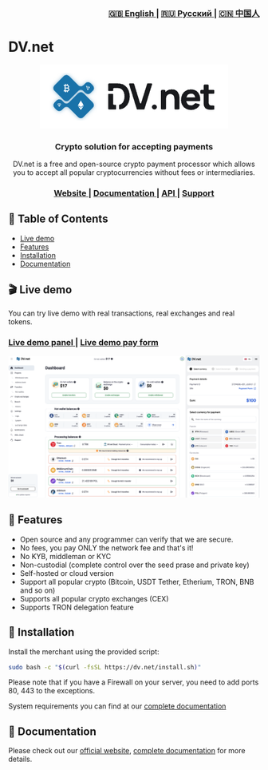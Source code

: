 <div align="right">
  <h3>
    <a href="blob/master/README.md">
      🇬🇧 English
    </a>
    <span> | </span>
    <a href="blob/master/ru/README.md">
      🇷🇺 Русский
    </a>
    </a>
    <span> | </span>
    <a href="blob/master/zh/README.md">
      🇨🇳 中国人
    </a>
  </h3>
</div>

# DV.net 



<div align="center">
  <img src="assets/01.main-banner.png">
</div>



<h3 align="center">
  Crypto solution for accepting payments
</h3>

<p align="center"> DV.net is a free and open-source crypto payment processor which allows you to accept all popular 
cryptocurrencies without fees or intermediaries.
</p>

<div align="center">
  <h3>
    <a href="https://dv.net">
      Website
    </a>
    <span> | </span>
    <a href="https://docs.dv.net">
      Documentation
    </a>
    <span> | </span>
    <a href="https://docs.dv.net/en/operations/post-v1-external-wallet.html">
      API
    </a>
    <span> | </span>
    <a href="https://dv.net/#support">
      Support
    </a>
  </h3>
</div>

## 📑 Table of Contents

* [Live demo](#-live-demo)
* [Features](#-features)
* [Installation](#-installation)
* [Documentation](#-documentation)

## 🎬 Live demo

You can try live demo with real transactions, real exchanges and real tokens.

<div align="left">
  <h3>
    <a href="https://demo.dv.net/dv-admin/dashboard">
      Live demo panel
    </a>
    <span> | </span>
    <a href="https://demo.dv.net/pay/wallet/7d029e2e-840b-46f8-b898-2694306d119d?amount=15">
      Live demo pay form
    </a>
  </h3>
</div>


![dv-panel](assets/02.dv-panel-and-pay-form.png)



## 🌟 Features

* Open source and any programmer can verify that we are secure.
* No fees, you pay ONLY the network fee and that's it!
* No KYB, middleman or KYC
* Non-custodial (complete control over the seed prase and private key)
* Self-hosted or cloud version 
* Support all popular crypto (Bitcoin, USDT Tether, Etherium, TRON, BNB and so on)
* Supports all popular crypto exchanges (CEX)
* Supports TRON delegation feature


## 🚀 Installation

Install the merchant using the provided script:

```bash
sudo bash -c "$(curl -fsSL https://dv.net/install.sh)"
```

Please note that if you have a Firewall on your server, you need to add ports 80, 443 to the exceptions.

System requirements you can find at our [complete documentation](https://docs.dv.net/)

## 📗 Documentation

Please check out our [official website](https://dv.net/), [complete documentation](https://docs.dv.net/) for more details.


